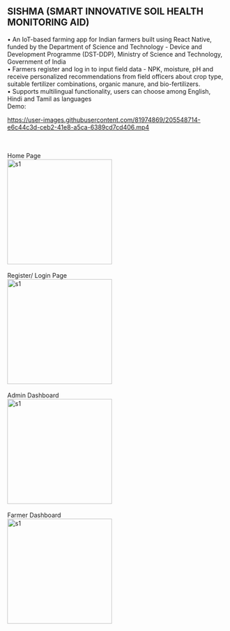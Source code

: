 ## SISHMA (SMART INNOVATIVE SOIL HEALTH MONITORING AID)

• An IoT-based farming app for Indian farmers built using React Native, funded by the Department of Science and Technology - Device and Development Programme (DST-DDP), Ministry of Science and Technology, Government of India
<br/>
• Farmers register and log in to input field data - NPK, moisture, pH and receive personalized recommendations from
field officers about crop type, suitable fertilizer combinations, organic manure, and bio-fertilizers.
<br/>
• Supports multilingual functionality, users can choose among English, Hindi and Tamil as languages
<br/>
Demo:
<br/>

https://user-images.githubusercontent.com/81974869/205548714-e6c44c3d-ceb2-41e8-a5ca-6389cd7cd406.mp4

<br/><br/>
Home Page
<br/>
<img src="https://user-images.githubusercontent.com/81974869/205548749-52bfaebf-3b2a-4966-892d-f0d10fad04aa.jpeg" alt="s1" width="240"/>
<br/><br/>
Register/ Login Page
<br/>
<img src="https://user-images.githubusercontent.com/81974869/205548778-0ba1d5bc-ad07-4001-a744-8b03869f50f5.jpeg" alt="s1" width="240"/>
<br/><br/>
Admin Dashboard
<br/>
<img src="https://user-images.githubusercontent.com/81974869/205548802-34b6b06c-c7ca-42d7-a62d-ad44d57939bc.jpeg" alt="s1" width="240"/>
<br/><br/>
Farmer Dashboard
<br/>
<img src="https://user-images.githubusercontent.com/81974869/205548834-011779ab-8b54-4cfa-b6ae-96fa9ad4535b.jpeg" alt="s1" width="240"/>
